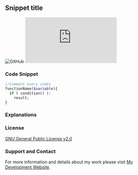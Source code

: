 ## Snippet title
![GitHub](https://img.shields.io/github/license/dedewiweka/snippets?label=License&logoColor=brightgreen) ![GitHub file size in bytes](https://img.shields.io/github/size/dedewiweka/snippets/snippets-template.md)
### Code Snippet

```php
//Comment every codes
functionName($variable){
  if ( condition() ):
    result;
}
```
### Explanations

### License

[GNU General Public License v2.0](https://github.com/dedewiweka/snippets/blob/main/LICENSE)

### Support and Contact

For more information and details about my work please visit [My Development Website](https://dede.wiweka.com/development).
